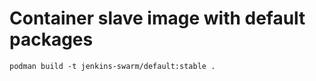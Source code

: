# Container slave image with default packages

```console
podman build -t jenkins-swarm/default:stable .
```


